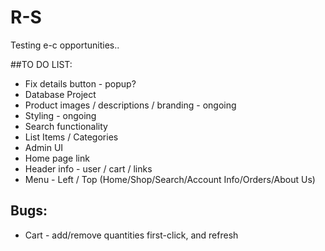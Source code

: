 # R-S
Testing e-c opportunities..

##TO DO LIST:
* Fix details button - popup?
* Database Project
* Product images / descriptions / branding - ongoing
* Styling - ongoing
* Search functionality
* List Items / Categories
* Admin UI
* Home page link
* Header info - user / cart / links
* Menu - Left / Top (Home/Shop/Search/Account Info/Orders/About Us)


## Bugs:

* Cart - add/remove quantities first-click, and refresh
